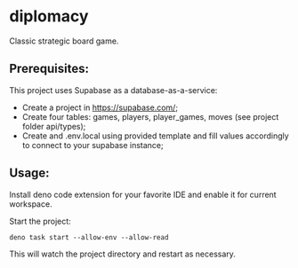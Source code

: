 # diplomacy

Classic strategic board game.

## Prerequisites:

This project uses Supabase as a database-as-a-service:
* Create a project in https://supabase.com/;
* Create four tables: games, players, player_games, moves (see project folder api/types);
* Create and .env.local using provided template and fill values accordingly to connect to your supabase instance;


## Usage:

Install deno code extension for your favorite IDE and enable it for current workspace.

Start the project:

```
deno task start --allow-env --allow-read
```

This will watch the project directory and restart as necessary.

